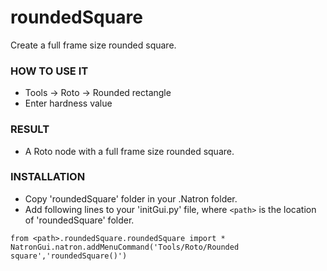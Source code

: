 # roundedSquare

Create a full frame size rounded square.

### HOW TO USE IT

* Tools -> Roto -> Rounded rectangle
* Enter hardness value

### RESULT

* A Roto node with a full frame size rounded square.

### INSTALLATION

* Copy 'roundedSquare' folder in your .Natron folder.
* Add following lines to your 'initGui.py' file, where ``<path>`` is the location of 'roundedSquare' folder.

```
from <path>.roundedSquare.roundedSquare import *
NatronGui.natron.addMenuCommand('Tools/Roto/Rounded square','roundedSquare()')
```